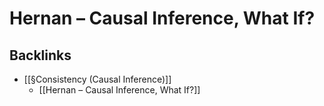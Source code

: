 # Hernan – Causal Inference, What If?

## Backlinks
* [[§Consistency (Causal Inference)]]
	* [[Hernan – Causal Inference, What If?]]

<!-- {BearID:CCDD2CA4-CF2C-4FC5-91DA-D9DCA5F75671-86616-000002FE417665B0} -->
